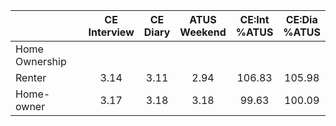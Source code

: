 
|                      | CE<br>Interview |  CE<br>Diary | ATUS<br>Weekend | CE:Int<br>%ATUS | CE:Dia<br>%ATUS |
| -------------------- | :----------: | :----------: | :----------: | :----------: | :----------: |
| Home Ownership       |              |              |              |              |              |
| Renter               |         3.14 |         3.11 |         2.94 |       106.83 |       105.98 |
| Home-owner           |         3.17 |         3.18 |         3.18 |        99.63 |       100.09 |


